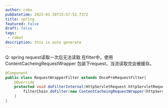 ```yaml
---
author: cobo
pubDatetime: 2023-01-30T15:57:52.737Z
title: spring
featured: false
draft: false
tags:
 - robot
description: this is auto generate
---
```

Q: spring request读取一次后无法读取
在filter中，使用ContentCacheingRequestWrapper 包装下request，当流读取完会被缓存。
```java
@Component
public class RequestWrapperFilter extends OncePreRequestFilter{
    @Override
    protected void doFilterInternal(HttpServletRequest httpServletRequest,HttpServerResponse response,FilterChain filterChain) throws ServletException{
        filterChain.doFilter(new ContentCacheingRequestWrapper(httpServletRequest),response)
    }
}
```